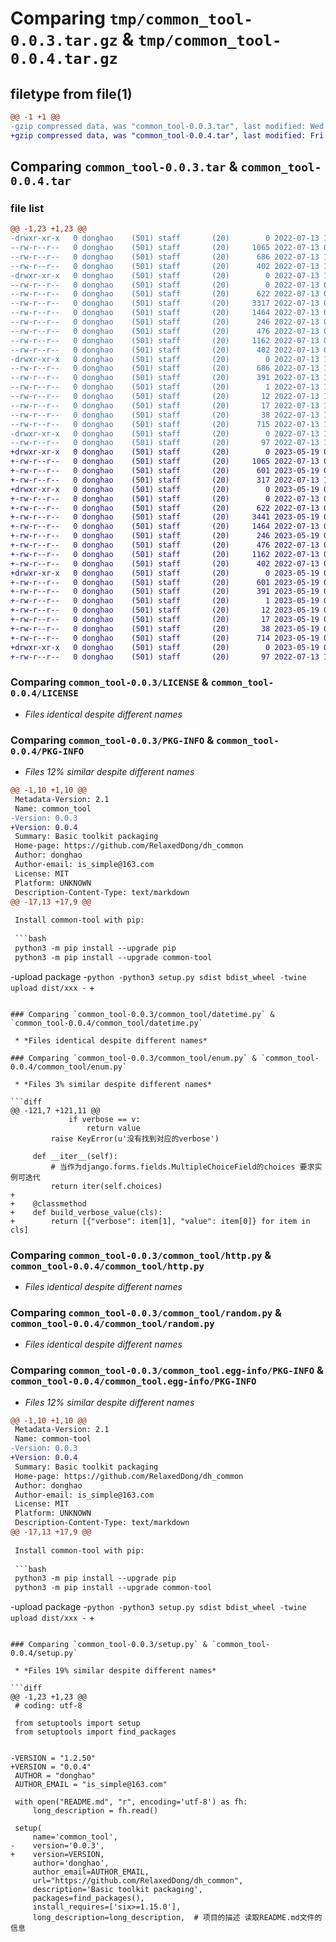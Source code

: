 # Comparing `tmp/common_tool-0.0.3.tar.gz` & `tmp/common_tool-0.0.4.tar.gz`

## filetype from file(1)

```diff
@@ -1 +1 @@
-gzip compressed data, was "common_tool-0.0.3.tar", last modified: Wed Jul 13 10:18:01 2022, max compression
+gzip compressed data, was "common_tool-0.0.4.tar", last modified: Fri May 19 07:01:33 2023, max compression
```

## Comparing `common_tool-0.0.3.tar` & `common_tool-0.0.4.tar`

### file list

```diff
@@ -1,23 +1,23 @@
-drwxr-xr-x   0 donghao    (501) staff       (20)        0 2022-07-13 10:18:01.264375 common_tool-0.0.3/
--rw-r--r--   0 donghao    (501) staff       (20)     1065 2022-07-13 09:33:27.000000 common_tool-0.0.3/LICENSE
--rw-r--r--   0 donghao    (501) staff       (20)      686 2022-07-13 10:18:01.264248 common_tool-0.0.3/PKG-INFO
--rw-r--r--   0 donghao    (501) staff       (20)      402 2022-07-13 10:17:28.000000 common_tool-0.0.3/README.md
-drwxr-xr-x   0 donghao    (501) staff       (20)        0 2022-07-13 10:18:01.263393 common_tool-0.0.3/common_tool/
--rw-r--r--   0 donghao    (501) staff       (20)        0 2022-07-13 09:32:57.000000 common_tool-0.0.3/common_tool/__init__.py
--rw-r--r--   0 donghao    (501) staff       (20)      622 2022-07-13 09:32:57.000000 common_tool-0.0.3/common_tool/datetime.py
--rw-r--r--   0 donghao    (501) staff       (20)     3317 2022-07-13 09:32:57.000000 common_tool-0.0.3/common_tool/enum.py
--rw-r--r--   0 donghao    (501) staff       (20)     1464 2022-07-13 09:32:57.000000 common_tool-0.0.3/common_tool/http.py
--rw-r--r--   0 donghao    (501) staff       (20)      246 2022-07-13 09:32:57.000000 common_tool-0.0.3/common_tool/loggers.py
--rw-r--r--   0 donghao    (501) staff       (20)      476 2022-07-13 09:32:57.000000 common_tool-0.0.3/common_tool/math.py
--rw-r--r--   0 donghao    (501) staff       (20)     1162 2022-07-13 09:32:57.000000 common_tool-0.0.3/common_tool/random.py
--rw-r--r--   0 donghao    (501) staff       (20)      402 2022-07-13 09:32:57.000000 common_tool-0.0.3/common_tool/token.py
-drwxr-xr-x   0 donghao    (501) staff       (20)        0 2022-07-13 10:18:01.263878 common_tool-0.0.3/common_tool.egg-info/
--rw-r--r--   0 donghao    (501) staff       (20)      686 2022-07-13 10:18:01.000000 common_tool-0.0.3/common_tool.egg-info/PKG-INFO
--rw-r--r--   0 donghao    (501) staff       (20)      391 2022-07-13 10:18:01.000000 common_tool-0.0.3/common_tool.egg-info/SOURCES.txt
--rw-r--r--   0 donghao    (501) staff       (20)        1 2022-07-13 10:18:01.000000 common_tool-0.0.3/common_tool.egg-info/dependency_links.txt
--rw-r--r--   0 donghao    (501) staff       (20)       12 2022-07-13 10:18:01.000000 common_tool-0.0.3/common_tool.egg-info/requires.txt
--rw-r--r--   0 donghao    (501) staff       (20)       17 2022-07-13 10:18:01.000000 common_tool-0.0.3/common_tool.egg-info/top_level.txt
--rw-r--r--   0 donghao    (501) staff       (20)       38 2022-07-13 10:18:01.264420 common_tool-0.0.3/setup.cfg
--rw-r--r--   0 donghao    (501) staff       (20)      715 2022-07-13 10:17:57.000000 common_tool-0.0.3/setup.py
-drwxr-xr-x   0 donghao    (501) staff       (20)        0 2022-07-13 10:18:01.263969 common_tool-0.0.3/test/
--rw-r--r--   0 donghao    (501) staff       (20)       97 2022-07-13 10:03:42.000000 common_tool-0.0.3/test/__init__.py
+drwxr-xr-x   0 donghao    (501) staff       (20)        0 2023-05-19 07:01:33.676404 common_tool-0.0.4/
+-rw-r--r--   0 donghao    (501) staff       (20)     1065 2022-07-13 09:33:27.000000 common_tool-0.0.4/LICENSE
+-rw-r--r--   0 donghao    (501) staff       (20)      601 2023-05-19 07:01:33.676283 common_tool-0.0.4/PKG-INFO
+-rw-r--r--   0 donghao    (501) staff       (20)      317 2022-07-13 10:19:33.000000 common_tool-0.0.4/README.md
+drwxr-xr-x   0 donghao    (501) staff       (20)        0 2023-05-19 07:01:33.675344 common_tool-0.0.4/common_tool/
+-rw-r--r--   0 donghao    (501) staff       (20)        0 2022-07-13 09:32:57.000000 common_tool-0.0.4/common_tool/__init__.py
+-rw-r--r--   0 donghao    (501) staff       (20)      622 2022-07-13 09:32:57.000000 common_tool-0.0.4/common_tool/datetime.py
+-rw-r--r--   0 donghao    (501) staff       (20)     3441 2023-05-19 06:59:19.000000 common_tool-0.0.4/common_tool/enum.py
+-rw-r--r--   0 donghao    (501) staff       (20)     1464 2022-07-13 09:32:57.000000 common_tool-0.0.4/common_tool/http.py
+-rw-r--r--   0 donghao    (501) staff       (20)      246 2023-05-19 06:58:46.000000 common_tool-0.0.4/common_tool/loggers.py
+-rw-r--r--   0 donghao    (501) staff       (20)      476 2022-07-13 09:32:57.000000 common_tool-0.0.4/common_tool/math.py
+-rw-r--r--   0 donghao    (501) staff       (20)     1162 2022-07-13 09:32:57.000000 common_tool-0.0.4/common_tool/random.py
+-rw-r--r--   0 donghao    (501) staff       (20)      402 2022-07-13 09:32:57.000000 common_tool-0.0.4/common_tool/token.py
+drwxr-xr-x   0 donghao    (501) staff       (20)        0 2023-05-19 07:01:33.675900 common_tool-0.0.4/common_tool.egg-info/
+-rw-r--r--   0 donghao    (501) staff       (20)      601 2023-05-19 07:01:33.000000 common_tool-0.0.4/common_tool.egg-info/PKG-INFO
+-rw-r--r--   0 donghao    (501) staff       (20)      391 2023-05-19 07:01:33.000000 common_tool-0.0.4/common_tool.egg-info/SOURCES.txt
+-rw-r--r--   0 donghao    (501) staff       (20)        1 2023-05-19 07:01:33.000000 common_tool-0.0.4/common_tool.egg-info/dependency_links.txt
+-rw-r--r--   0 donghao    (501) staff       (20)       12 2023-05-19 07:01:33.000000 common_tool-0.0.4/common_tool.egg-info/requires.txt
+-rw-r--r--   0 donghao    (501) staff       (20)       17 2023-05-19 07:01:33.000000 common_tool-0.0.4/common_tool.egg-info/top_level.txt
+-rw-r--r--   0 donghao    (501) staff       (20)       38 2023-05-19 07:01:33.676454 common_tool-0.0.4/setup.cfg
+-rw-r--r--   0 donghao    (501) staff       (20)      714 2023-05-19 06:59:49.000000 common_tool-0.0.4/setup.py
+drwxr-xr-x   0 donghao    (501) staff       (20)        0 2023-05-19 07:01:33.676002 common_tool-0.0.4/test/
+-rw-r--r--   0 donghao    (501) staff       (20)       97 2022-07-13 10:03:42.000000 common_tool-0.0.4/test/__init__.py
```

### Comparing `common_tool-0.0.3/LICENSE` & `common_tool-0.0.4/LICENSE`

 * *Files identical despite different names*

### Comparing `common_tool-0.0.3/PKG-INFO` & `common_tool-0.0.4/PKG-INFO`

 * *Files 12% similar despite different names*

```diff
@@ -1,10 +1,10 @@
 Metadata-Version: 2.1
 Name: common_tool
-Version: 0.0.3
+Version: 0.0.4
 Summary: Basic toolkit packaging
 Home-page: https://github.com/RelaxedDong/dh_common
 Author: donghao
 Author-email: is_simple@163.com
 License: MIT
 Platform: UNKNOWN
 Description-Content-Type: text/markdown
@@ -17,13 +17,9 @@
 
 Install common-tool with pip:
 
 ```bash
 python3 -m pip install --upgrade pip
 python3 -m pip install --upgrade common-tool
 ```
-upload package
-```python
-python3 setup.py sdist bdist_wheel
-twine upload dist/xxx
-```
+
```

### Comparing `common_tool-0.0.3/common_tool/datetime.py` & `common_tool-0.0.4/common_tool/datetime.py`

 * *Files identical despite different names*

### Comparing `common_tool-0.0.3/common_tool/enum.py` & `common_tool-0.0.4/common_tool/enum.py`

 * *Files 3% similar despite different names*

```diff
@@ -121,7 +121,11 @@
             if verbose == v:
                 return value
         raise KeyError(u'没有找到对应的verbose')
 
     def __iter__(self):
         # 当作为django.forms.fields.MultipleChoiceField的choices 要求实例可迭代
         return iter(self.choices)
+
+    @classmethod
+    def build_verbose_value(cls):
+        return [{"verbose": item[1], "value": item[0]} for item in cls]
```

### Comparing `common_tool-0.0.3/common_tool/http.py` & `common_tool-0.0.4/common_tool/http.py`

 * *Files identical despite different names*

### Comparing `common_tool-0.0.3/common_tool/random.py` & `common_tool-0.0.4/common_tool/random.py`

 * *Files identical despite different names*

### Comparing `common_tool-0.0.3/common_tool.egg-info/PKG-INFO` & `common_tool-0.0.4/common_tool.egg-info/PKG-INFO`

 * *Files 12% similar despite different names*

```diff
@@ -1,10 +1,10 @@
 Metadata-Version: 2.1
 Name: common-tool
-Version: 0.0.3
+Version: 0.0.4
 Summary: Basic toolkit packaging
 Home-page: https://github.com/RelaxedDong/dh_common
 Author: donghao
 Author-email: is_simple@163.com
 License: MIT
 Platform: UNKNOWN
 Description-Content-Type: text/markdown
@@ -17,13 +17,9 @@
 
 Install common-tool with pip:
 
 ```bash
 python3 -m pip install --upgrade pip
 python3 -m pip install --upgrade common-tool
 ```
-upload package
-```python
-python3 setup.py sdist bdist_wheel
-twine upload dist/xxx
-```
+
```

### Comparing `common_tool-0.0.3/setup.py` & `common_tool-0.0.4/setup.py`

 * *Files 19% similar despite different names*

```diff
@@ -1,23 +1,23 @@
 # coding: utf-8
 
 from setuptools import setup
 from setuptools import find_packages
 
 
-VERSION = "1.2.50"
+VERSION = "0.0.4"
 AUTHOR = "donghao"
 AUTHOR_EMAIL = "is_simple@163.com"
 
 with open("README.md", "r", encoding='utf-8') as fh:
     long_description = fh.read()
 
 setup(
     name='common_tool',
-    version='0.0.3',
+    version=VERSION,
     author='donghao',
     author_email=AUTHOR_EMAIL,
     url="https://github.com/RelaxedDong/dh_common",
     description='Basic toolkit packaging',
     packages=find_packages(),
     install_requires=['six>=1.15.0'],
     long_description=long_description,  # 项目的描述 读取README.md文件的信息
```

